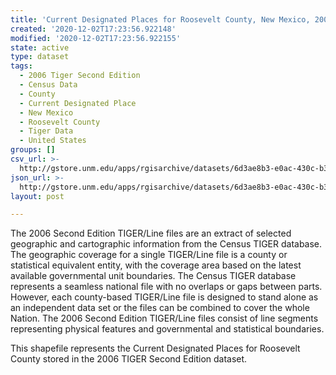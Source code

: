 ```yaml
---
title: 'Current Designated Places for Roosevelt County, New Mexico, 2006se TIGER'
created: '2020-12-02T17:23:56.922148'
modified: '2020-12-02T17:23:56.922155'
state: active
type: dataset
tags:
  - 2006 Tiger Second Edition
  - Census Data
  - County
  - Current Designated Place
  - New Mexico
  - Roosevelt County
  - Tiger Data
  - United States
groups: []
csv_url: >-
  http://gstore.unm.edu/apps/rgisarchive/datasets/6d3ae8b3-e0ac-430c-b3e0-0149188a4947/tgr2006se_roos_placecu.derived.csv
json_url: >-
  http://gstore.unm.edu/apps/rgisarchive/datasets/6d3ae8b3-e0ac-430c-b3e0-0149188a4947/tgr2006se_roos_placecu.derived.json
layout: post

---
```

The 2006 Second Edition TIGER/Line files are an extract of selected geographic and cartographic information from the Census TIGER database.  The geographic coverage for a single TIGER/Line file is a county or statistical equivalent entity, with the coverage area based on the latest available governmental unit boundaries. The Census TIGER database represents a seamless national file with no overlaps or gaps between parts.  However, each county-based TIGER/Line file is designed to stand alone as an independent data set or the files can be combined to cover the whole Nation.  The 2006 Second Edition  TIGER/Line files consist of line segments representing physical features and governmental and statistical boundaries.  

This shapefile represents the Current Designated Places for Roosevelt County stored in the 2006 TIGER Second Edition dataset.
